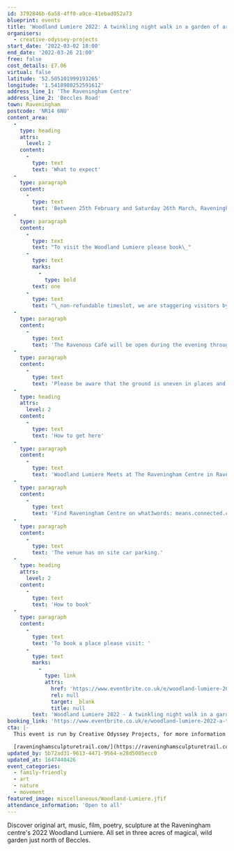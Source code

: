 ```yaml
---
id: 3792846b-6a58-4ff0-a9ce-41ebad052a73
blueprint: events
title: 'Woodland Lumiere 2022: A twinkling night walk in a garden of art & music'
organisers:
  - creative-odyssey-projects
start_date: '2022-03-02 18:00'
end_date: '2022-03-26 21:00'
free: false
cost_details: £7.06
virtual: false
latitude: '52.505101999193265'
longitude: '1.5418980252591612'
address_line_1: 'The Raveningham Centre'
address_line_2: 'Beccles Road'
town: Raveningham
postcode: 'NR14 6NU'
content_area:
  -
    type: heading
    attrs:
      level: 2
    content:
      -
        type: text
        text: 'What to expect'
  -
    type: paragraph
    content:
      -
        type: text
        text: 'Between 25th February and Saturday 26th March, Raveningham gardens will be open for their lumiere night walk. Book a slot on Wednesday to Sunday evenings, between 6pm and 9pm. '
  -
    type: paragraph
    content:
      -
        type: text
        text: "To visit the Woodland Lumiere please book\_"
      -
        type: text
        marks:
          -
            type: bold
        text: one
      -
        type: text
        text: "\_non-refundable timeslot, we are staggering visitors by 5 minutes to make sure everyone is spread out . You may then visit the Lumiere within a group of up to 6 people, paying for additional adults when you arrive. Adults £6 each, under 18s free."
  -
    type: paragraph
    content:
      -
        type: text
        text: 'The Ravenous Café will be open during the evening throughout the Lumiere 6 - 9pm for hot drinks, soup and light snacks with outdoor seating. The site will close at 10pm.'
  -
    type: paragraph
    content:
      -
        type: text
        text: 'Please be aware that the ground is uneven in places and this is a night time walk. The paths have been raked and lit but you should wear suitable sturdy footwear and warm clothing. This walk is not suitable for anyone who may find walking over uneven ground difficult, it takes approx. 30 mins to walk the loop.'
  -
    type: heading
    attrs:
      level: 2
    content:
      -
        type: text
        text: 'How to get here'
  -
    type: paragraph
    content:
      -
        type: text
        text: 'Woodland Lumiere Meets at The Raveningham Centre in Raveningham, NR14 6NU.'
  -
    type: paragraph
    content:
      -
        type: text
        text: 'Find Raveningham Centre on what3words: means.connected.cared. '
  -
    type: paragraph
    content:
      -
        type: text
        text: 'The venue has on site car parking.'
  -
    type: heading
    attrs:
      level: 2
    content:
      -
        type: text
        text: 'How to book'
  -
    type: paragraph
    content:
      -
        type: text
        text: 'To book a place please visit: '
      -
        type: text
        marks:
          -
            type: link
            attrs:
              href: 'https://www.eventbrite.co.uk/e/woodland-lumiere-2022-a-twinkling-night-walk-in-a-garden-of-art-music-tickets-259730840937?aff=ebdsoporgprofile'
              rel: null
              target: _blank
              title: null
        text: 'Woodland Lumiere 2022 - A twinkling night walk in a garden of art & music. Tickets, Multiple Dates | Eventbrite'
booking_link: 'https://www.eventbrite.co.uk/e/woodland-lumiere-2022-a-twinkling-night-walk-in-a-garden-of-art-music-tickets-259730840937?aff=ebdsoporgprofile'
cta: |-
  This event is run by Creative Odyssey Projects, for more information please get in touch via:

  [raveninghamsculpturetrail.com/](https://raveninghamsculpturetrail.com/)
updated_by: 5b72ad31-9613-4471-9564-e28d5005ecc0
updated_at: 1647440426
event_categories:
  - family-friendly
  - art
  - nature
  - movement
featured_image: miscellaneous/Woodland-Lumiere.jfif
attendance_information: 'Open to all'
---
```

Discover original art, music, film, poetry, sculpture at the Raveningham centre's 2022 Woodland Lumiere. All set in three acres of magical, wild garden just north of Beccles.